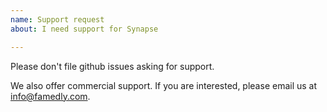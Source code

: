 ```yaml
---
name: Support request
about: I need support for Synapse

---
```


Please don't file github issues asking for support.

We also offer commercial support. If you are interested, please email us at [info@famedly.com](mailto:info@famedly.com).
